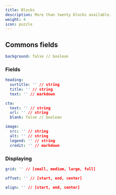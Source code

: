 ```yaml
---
title: Blocks
description: More than twenty blocks available.
weight: 4
icon: puzzle
---
```


## Commons fields

```yml
background: false // boolean
```

### Fields

```yml
heading:
  surtitle: '' // string
  title: '' // string
  text: '' // markdown
```

```yml
cta:
  text: '' // string
  url: '' // string
  blank: false // boolean
```

```yml
image:
  src: '' // string
  alt: '' // string
  legend: '' // string
  credit: '' // markdown
```

### Displaying

```yml
grid: '' // [small, medium, large, full]
```

```yml
offset: '' // [start, end, center]
```

```yml
align: '' // [start, end, center]
```
